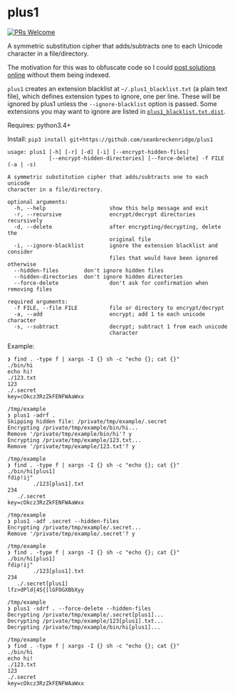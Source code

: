 # plus1

[![PRs Welcome](https://img.shields.io/badge/PRs-welcome-brightgreen.svg?style=flat-square)](http://makeapullrequest.com)

A symmetric substitution cipher that adds/subtracts one to each Unicode character in a file/directory.

The motivation for this was to obfuscate code so I could [post solutions online](https://github.com/seanbreckenridge/CS-Assignments) without them being indexed.

`plus1` creates an extension blacklist at `~/.plus1_blacklist.txt` (a plain text file), which defines extension types to ignore, one per line. These will be ignored by plus1 unless the `--ignore-blacklist` option is passed. Some extensions you may want to ignore are listed in [`plus1_blacklist.txt.dist`](./plus1/plus1_blacklist.txt.dist).

Requires: python3.4+

Install: `pip3 install git+https://github.com/seanbreckenridge/plus1`

```
usage: plus1 [-h] [-r] [-d] [-i] [--encrypt-hidden-files]
             [--encrypt-hidden-directories] [--force-delete] -f FILE (-a | -s)

A symmetric substitution cipher that adds/subtracts one to each unicode
character in a file/directory.

optional arguments:
  -h, --help                    show this help message and exit
  -r, --recursive               encrypt/decrypt directories recursively
  -d, --delete                  after encrypting/decrypting, delete the
                                original file
  -i, --ignore-blacklist        ignore the extension blacklist and consider
                                files that would have been ignored otherwise
  --hidden-files        don't ignore hidden files
  --hidden-directories  don't ignore hidden directories
  --force-delete                don't ask for confirmation when removing files

required arguments:
  -f FILE, --file FILE          file or directory to encrypt/decrypt
  -a, --add                     encrypt; add 1 to each unicode character
  -s, --subtract                decrypt; subtract 1 from each unicode
                                character
```

Example:

```
❯ find . -type f | xargs -I {} sh -c "echo {}; cat {}"
./bin/hi
echo hi!
./123.txt
123
./.secret
key=cOkcz3RzZkFENFWAaWxx

/tmp/example
❯ plus1 -adrf .
Skipping hidden file: /private/tmp/example/.secret
Encrypting /private/tmp/example/bin/hi...
Remove '/private/tmp/example/bin/hi'? y
Encrypting /private/tmp/example/123.txt...
Remove '/private/tmp/example/123.txt'? y

/tmp/example
❯ find . -type f | xargs -I {} sh -c "echo {}; cat {}"
./bin/hi[plus1]
fdip!ij"
        ./123[plus1].txt
234
   ./.secret
key=cOkcz3RzZkFENFWAaWxx

/tmp/example
❯ plus1 -adf .secret --hidden-files
Encrypting /private/tmp/example/.secret...
Remove '/private/tmp/example/.secret'? y

/tmp/example
❯ find . -type f | xargs -I {} sh -c "echo {}; cat {}"
./bin/hi[plus1]
fdip!ij"
        ./123[plus1].txt
234
   ./.secret[plus1]
lfz>dPld{4S{[lGFOGXBbXyy

/tmp/example
❯ plus1 -sdrf . --force-delete --hidden-files
Decrypting /private/tmp/example/.secret[plus1]...
Decrypting /private/tmp/example/123[plus1].txt...
Decrypting /private/tmp/example/bin/hi[plus1]...

/tmp/example
❯ find . -type f | xargs -I {} sh -c "echo {}; cat {}"
./bin/hi
echo hi!
./123.txt
123
./.secret
key=cOkcz3RzZkFENFWAaWxx
```
